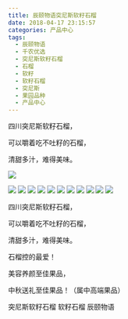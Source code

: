 ```yaml
---
title: 辰颐物语突尼斯软籽石榴
date: 2018-04-17 23:15:57
categories: 产品中心
tags:
  - 辰颐物语
  - 千农优选
  - 突尼斯软籽石榴
  - 石榴
  - 软籽
  - 软籽石榴
  - 突尼斯
  - 果园品种
  - 产品中心
---
```


四川突尼斯软籽石榴，

可以嚼着吃不吐籽的石榴，

清甜多汁，难得美味。

<!-- more -->


![](http://www.zuow.cn/wp-content/uploads/2018/04/c4ca4238a0b923820dcc-1.jpg)

 ![](http://www.zuow.cn/wp-content/uploads/2018/04/eccbc87e4b5ce2fe2830.jpeg)  ![](http://www.zuow.cn/wp-content/uploads/2018/04/a87ff679a2f3e71d9181.jpeg)  ![](http://www.zuow.cn/wp-content/uploads/2018/04/e4da3b7fbbce2345d777.jpeg)  ![](http://www.zuow.cn/wp-content/uploads/2018/04/1679091c5a880faf6fb5.jpeg)  ![](http://www.zuow.cn/wp-content/uploads/2018/04/8f14e45fceea167a5a36.jpeg)  ![](http://www.zuow.cn/wp-content/uploads/2018/04/c9f0f895fb98ab9159f5.jpeg)  ![](http://www.zuow.cn/wp-content/uploads/2018/04/45c48cce2e2d7fbdea1a.jpeg)  ![](http://www.zuow.cn/wp-content/uploads/2018/04/d3d9446802a44259755d.jpeg)  ![](http://www.zuow.cn/wp-content/uploads/2018/04/6512bd43d9caa6e02c99.jpeg)  ![](http://www.zuow.cn/wp-content/uploads/2018/04/c20ad4d76fe97759aa27.jpeg)  ![](http://www.zuow.cn/wp-content/uploads/2018/04/c51ce410c124a10e0db5.jpeg) 

四川突尼斯软籽石榴，

可以嚼着吃不吐籽的石榴，

清甜多汁，难得美味。

石榴控的最爱！

美容养颜至佳果品，

中秋送礼至佳果品！（属中高端果品）

突尼斯软籽石榴 软籽石榴 辰颐物语